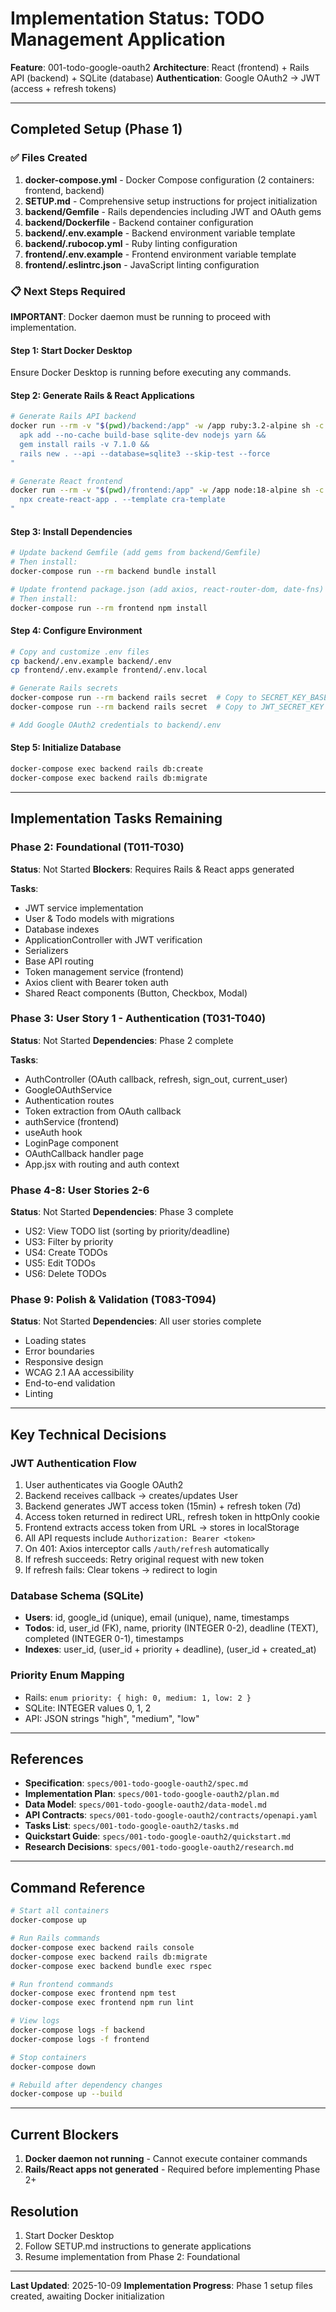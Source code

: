 # Implementation Status: TODO Management Application

**Feature**: 001-todo-google-oauth2
**Architecture**: React (frontend) + Rails API (backend) + SQLite (database)
**Authentication**: Google OAuth2 → JWT (access + refresh tokens)

---

## Completed Setup (Phase 1)

### ✅ Files Created

1. **docker-compose.yml** - Docker Compose configuration (2 containers: frontend, backend)
2. **SETUP.md** - Comprehensive setup instructions for project initialization
3. **backend/Gemfile** - Rails dependencies including JWT and OAuth gems
4. **backend/Dockerfile** - Backend container configuration
5. **backend/.env.example** - Backend environment variable template
6. **backend/.rubocop.yml** - Ruby linting configuration
7. **frontend/.env.example** - Frontend environment variable template
8. **frontend/.eslintrc.json** - JavaScript linting configuration

### 📋 Next Steps Required

**IMPORTANT**: Docker daemon must be running to proceed with implementation.

#### Step 1: Start Docker Desktop
Ensure Docker Desktop is running before executing any commands.

#### Step 2: Generate Rails & React Applications

```bash
# Generate Rails API backend
docker run --rm -v "$(pwd)/backend:/app" -w /app ruby:3.2-alpine sh -c "
  apk add --no-cache build-base sqlite-dev nodejs yarn &&
  gem install rails -v 7.1.0 &&
  rails new . --api --database=sqlite3 --skip-test --force
"

# Generate React frontend
docker run --rm -v "$(pwd)/frontend:/app" -w /app node:18-alpine sh -c "
  npx create-react-app . --template cra-template
"
```

#### Step 3: Install Dependencies

```bash
# Update backend Gemfile (add gems from backend/Gemfile)
# Then install:
docker-compose run --rm backend bundle install

# Update frontend package.json (add axios, react-router-dom, date-fns)
# Then install:
docker-compose run --rm frontend npm install
```

#### Step 4: Configure Environment

```bash
# Copy and customize .env files
cp backend/.env.example backend/.env
cp frontend/.env.example frontend/.env.local

# Generate Rails secrets
docker-compose run --rm backend rails secret  # Copy to SECRET_KEY_BASE
docker-compose run --rm backend rails secret  # Copy to JWT_SECRET_KEY

# Add Google OAuth2 credentials to backend/.env
```

#### Step 5: Initialize Database

```bash
docker-compose exec backend rails db:create
docker-compose exec backend rails db:migrate
```

---

## Implementation Tasks Remaining

### Phase 2: Foundational (T011-T030)
**Status**: Not Started
**Blockers**: Requires Rails & React apps generated

**Tasks**:
- JWT service implementation
- User & Todo models with migrations
- Database indexes
- ApplicationController with JWT verification
- Serializers
- Base API routing
- Token management service (frontend)
- Axios client with Bearer token auth
- Shared React components (Button, Checkbox, Modal)

### Phase 3: User Story 1 - Authentication (T031-T040)
**Status**: Not Started
**Dependencies**: Phase 2 complete

**Tasks**:
- AuthController (OAuth callback, refresh, sign_out, current_user)
- GoogleOAuthService
- Authentication routes
- Token extraction from OAuth callback
- authService (frontend)
- useAuth hook
- LoginPage component
- OAuthCallback handler page
- App.jsx with routing and auth context

### Phase 4-8: User Stories 2-6
**Status**: Not Started
**Dependencies**: Phase 3 complete

- US2: View TODO list (sorting by priority/deadline)
- US3: Filter by priority
- US4: Create TODOs
- US5: Edit TODOs
- US6: Delete TODOs

### Phase 9: Polish & Validation (T083-T094)
**Status**: Not Started
**Dependencies**: All user stories complete

- Loading states
- Error boundaries
- Responsive design
- WCAG 2.1 AA accessibility
- End-to-end validation
- Linting

---

## Key Technical Decisions

### JWT Authentication Flow
1. User authenticates via Google OAuth2
2. Backend receives callback → creates/updates User
3. Backend generates JWT access token (15min) + refresh token (7d)
4. Access token returned in redirect URL, refresh token in httpOnly cookie
5. Frontend extracts access token from URL → stores in localStorage
6. All API requests include `Authorization: Bearer <token>`
7. On 401: Axios interceptor calls `/auth/refresh` automatically
8. If refresh succeeds: Retry original request with new token
9. If refresh fails: Clear tokens → redirect to login

### Database Schema (SQLite)
- **Users**: id, google_id (unique), email (unique), name, timestamps
- **Todos**: id, user_id (FK), name, priority (INTEGER 0-2), deadline (TEXT), completed (INTEGER 0-1), timestamps
- **Indexes**: user_id, (user_id + priority + deadline), (user_id + created_at)

### Priority Enum Mapping
- Rails: `enum priority: { high: 0, medium: 1, low: 2 }`
- SQLite: INTEGER values 0, 1, 2
- API: JSON strings "high", "medium", "low"

---

## References

- **Specification**: `specs/001-todo-google-oauth2/spec.md`
- **Implementation Plan**: `specs/001-todo-google-oauth2/plan.md`
- **Data Model**: `specs/001-todo-google-oauth2/data-model.md`
- **API Contracts**: `specs/001-todo-google-oauth2/contracts/openapi.yaml`
- **Tasks List**: `specs/001-todo-google-oauth2/tasks.md`
- **Quickstart Guide**: `specs/001-todo-google-oauth2/quickstart.md`
- **Research Decisions**: `specs/001-todo-google-oauth2/research.md`

---

## Command Reference

```bash
# Start all containers
docker-compose up

# Run Rails commands
docker-compose exec backend rails console
docker-compose exec backend rails db:migrate
docker-compose exec backend bundle exec rspec

# Run frontend commands
docker-compose exec frontend npm test
docker-compose exec frontend npm run lint

# View logs
docker-compose logs -f backend
docker-compose logs -f frontend

# Stop containers
docker-compose down

# Rebuild after dependency changes
docker-compose up --build
```

---

## Current Blockers

1. **Docker daemon not running** - Cannot execute container commands
2. **Rails/React apps not generated** - Required before implementing Phase 2+

## Resolution

1. Start Docker Desktop
2. Follow SETUP.md instructions to generate applications
3. Resume implementation from Phase 2: Foundational

---

**Last Updated**: 2025-10-09
**Implementation Progress**: Phase 1 setup files created, awaiting Docker initialization
